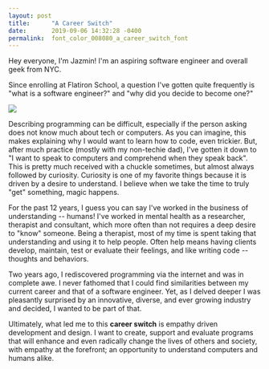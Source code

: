 ```yaml
---
layout: post
title:      "A Career Switch"
date:       2019-09-06 14:32:28 -0400
permalink:  font_color_008080_a_career_switch_font
---
```



Hey everyone, I'm Jazmin! I'm an aspiring software engineer and overall geek from NYC. 

Since enrolling at Flatiron School, a question I've gotten quite frequently is "what is a software engineer?" and "why did you decide to become one?"

![](https://media.giphy.com/media/5HyVZlZYxJPy7IC5Cz/giphy.gif)

Describing programming can be difficult, especially if the person asking does not know much about tech or computers. As you can imagine, this makes explaining why I would want to learn how to code, even trickier. But, after much practice (mostly with my non-techie dad), I've gotten it down to "I want to speak to computers and comprehend when they speak back". This is pretty much received with a chuckle sometimes, but almost always followed by curiosity. Curiosity is one of my favorite things because it is driven by a desire to understand. I believe when we take the time to truly "get" something, magic happens.

For the past 12 years, I guess you can say I've worked in the business of understanding -- humans! I've worked in mental health as a researcher, therapist and consultant, which more often than not requires a deep desire to "know" someone. Being a therapist, most of my time is spent taking that understanding and using it to help people. Often help means having clients develop, maintain, test or evaluate their feelings, and like writing code -- thoughts and behaviors.

Two years ago, I rediscovered programming via the internet and was in complete awe. I never fathomed that I could find similarities between my current career and that of a software engineer. Yet, as I delved deeper I was pleasantly surprised by an innovative, diverse, and ever growing industry and decided, I wanted to be part of that. 

Ultimately, what led me to this **career switch** is empathy driven development and design. I want to create, support and evaluate programs that will enhance and even radically change the lives of others and society, with empathy at the forefront; an opportunity to understand computers and humans alike.
